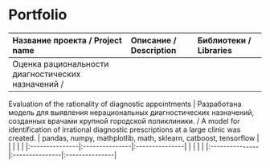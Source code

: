 # Portfolio

| Название проекта / Project name | Описание / Description | Библиотеки / Libraries |
|:---------------|:---------------|:---------------|
| Оценка рациональности диагностических назначений / 
Evaluation of the rationality of diagnostic appointments
| Разработана модель для выявления нерациональных диагностических назначений, созданных врачами крупной городской поликлиники. / A model for identification of irrational diagnostic prescriptions at a large clinic was created. | pandas, numpy, mathplotlib, math, sklearn, catboost, tensorflow               |
| |                |                |
|:---------------|:---------------|:---------------|
|                |                |                |
|:---------------|:---------------|:---------------|
